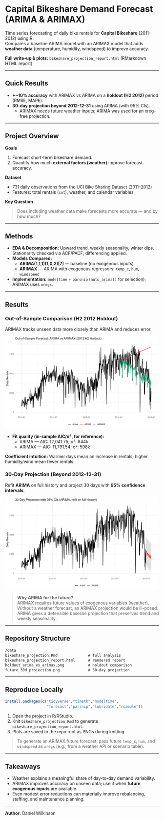 # Capital Bikeshare Demand Forecast (ARIMA & ARIMAX)

Time series forecasting of daily bike rentals for **Capital Bikeshare** (2011–2012) using R.  
Compares a baseline ARIMA model with an ARIMAX model that adds **weather data** (temperature, humidity, windspeed) to improve accuracy.

**Full write-up & plots:** `bikeshare_projection_report.html` (RMarkdown HTML report)

---

## Quick Results
- **+~10% accuracy** with ARIMAX vs ARIMA on a **holdout (H2 2012)** period (RMSE, MAPE).  
- **30-day projection beyond 2012-12-31** using ARIMA (with 95% CIs).  
  - ARIMAX needs future weather inputs; ARIMA was used for an xreg-free projection.

---

## Project Overview
**Goals**
1) Forecast short-term bikeshare demand.  
2) Quantify how much **external factors (weather)** improve forecast accuracy.

**Dataset**
- 731 daily observations from the UCI Bike Sharing Dataset (2011–2012)
- Features: total rentals (`cnt`), weather, and calendar variables

**Key Question**  
> Does including weather data make forecasts more accurate — and by how much?

---

## Methods
- **EDA & Decomposition:** Upward trend, weekly seasonality, winter dips. Stationarity checked via ACF/PACF; differencing applied.  
- **Models Compared:**  
  - **ARIMA(1,1,1)(1,0,2)[7]** — baseline (no exogenous inputs)  
  - **ARIMAX** — ARIMA with exogenous regressors: `temp_c`, `hum`, `windspeed`  
- **Implementation:** `modeltime` + `parsnip` (`auto_arima()` for selection); ARIMAX uses `xregs`.

---

## Results

### Out-of-Sample Comparison (H2 2012 Holdout)
ARIMAX tracks unseen data more closely than ARIMA and reduces error.

![ARIMA vs ARIMAX Holdout Forecast](holdout_arima_vs_arimax.png)

- **Fit quality (in-sample AIC/σ², for reference):**  
  - ARIMA — AIC: 12,041.75; σ²: 844k  
  - ARIMAX — AIC: 11,791.54; σ²: 598k

**Coefficient intuition:** Warmer days mean an increase in rentals; higher humidity/wind mean fewer rentals.

### 30-Day Projection (Beyond 2012-12-31)
Refit **ARIMA** on full history and project 30 days with **95% confidence intervals**.

![30-Day ARIMA Projection with 95% CIs](future_30d_projection.png)

> **Why ARIMA for the future?**  
> ARIMAX requires future values of exogenous variables (weather). Without a weather forecast, an ARIMAX projection would be ill-posed. ARIMA gives a defensible baseline projection that preserves trend and weekly seasonality.

---

## Repository Structure
```
/data
bikeshare_projection.Rmd              # full analysis
bikeshare_projection_report.html      # rendered report
holdout_arima_vs_arimax.png           # holdout comparison
future_30d_projection.png             # 30-day projection
```

---

## Reproduce Locally
```r
install.packages(c("tidyverse","timetk","modeltime",
                   "forecast","parsnip","lubridate","rsample"))
```
1. Open the project in R/RStudio.  
2. Knit `bikeshare_projection.Rmd` to generate `bikeshare_projection_report.html`.  
3. Plots are saved to the repo root as PNGs during knitting.

> To generate an ARIMAX future forecast, pass future `temp_c`, `hum`, and `windspeed` as `xregs` (e.g., from a weather API or scenario table).

---

## Takeaways
- Weather explains a meaningful share of day-to-day demand variability.  
- ARIMAX improves accuracy on unseen data; use it when **future exogenous inputs** are available.  
- Even modest error reductions can materially improve rebalancing, staffing, and maintenance planning.

---

**Author:** Daniel Wilkinson
